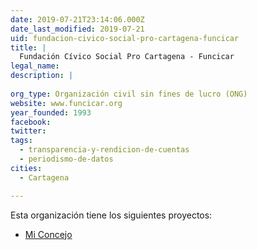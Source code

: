 ```yaml
---
date: 2019-07-21T23:14:06.000Z
date_last_modified: 2019-07-21
uid: fundacion-civico-social-pro-cartagena-funcicar
title: |
  Fundación Cívico Social Pro Cartagena - Funcicar
legal_name: 
description: |
  
org_type: Organización civil sin fines de lucro (ONG)
website: www.funcicar.org
year_founded: 1993
facebook: 
twitter: 
tags:
  - transparencia-y-rendicion-de-cuentas
  - periodismo-de-datos
cities: 
  - Cartagena

---
```


Esta organización tiene los siguientes proyectos:

- [Mi Concejo](/proyectos/mi-concejo)
